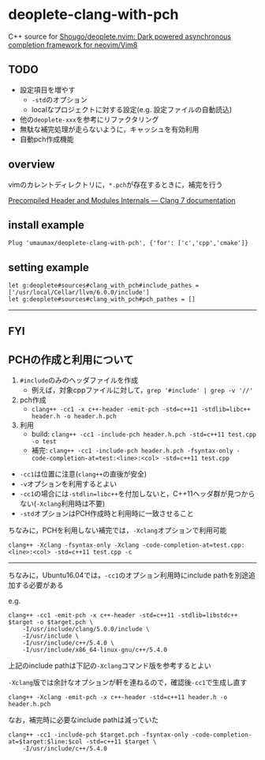 # deoplete-clang-with-pch

C++ source for [Shougo/deoplete\.nvim: Dark powered asynchronous completion framework for neovim/Vim8]( https://github.com/Shougo/deoplete.nvim )

## TODO
* 設定項目を増やす
	* `-std`のオプション
	* localなプロジェクトに対する設定(e.g. 設定ファイルの自動読込)
* 他の`deoplete-xxx`を参考にリファクタリング
* 無駄な補完処理が走らないように，キャッシュを有効利用
* 自動pch作成機能

## overview
vimのカレントディレクトリに，`*.pch`が存在するときに，補完を行う

[Precompiled Header and Modules Internals — Clang 7 documentation]( https://clang.llvm.org/docs/PCHInternals.html )

## install example
```
Plug 'umaumax/deoplete-clang-with-pch', {'for': ['c','cpp','cmake']}
```

## setting example
```
let g:deoplete#sources#clang_with_pch#include_pathes = ['/usr/local/Cellar/llvm/6.0.0/include']
let g:deoplete#sources#clang_with_pch#pch_pathes = []
```

----

## FYI
## PCHの作成と利用について
1. `#include`のみのヘッダファイルを作成
	* 例えば，対象cppファイルに対して，`grep '#include' | grep -v '//'`
1. pch作成
	* ```clang++ -cc1 -x c++-header -emit-pch -std=c++11 -stdlib=libc++ header.h -o header.h.pch```
1. 利用
	* build: ```clang++ -cc1 -include-pch header.h.pch -std=c++11 test.cpp -o test```
	* 補完: ```clang++ -cc1 -include-pch header.h.pch -fsyntax-only -code-completion-at=test:<line>:<col> -std=c++11 test.cpp```

* `-cc1`は位置に注意(`clang++`の直後が安全)
* `-v`オプションを利用するとよい
* `-cc1`の場合には`-stdlin=libc++`を付加しないと，C++11ヘッダ群が見つからない(`-Xclang`利用時は不要)
* `-std`オプションはPCH作成時と利用時に一致させること

ちなみに，PCHを利用しない補完では，`-Xclang`オプションで利用可能
```
clang++ -Xclang -fsyntax-only -Xclang -code-completion-at=test.cpp:<line>:<col> -std=c++11 test.cpp -c
```

----

ちなみに，Ubuntu16.04では，`-cc1`のオプション利用時にinclude pathを別途追加する必要がある

e.g.
```
clang++ -cc1 -emit-pch -x c++-header -std=c++11 -stdlib=libstdc++ $target -o $target.pch \
	-I/usr/include/clang/5.0.0/include \
	-I/usr/include \
	-I/usr/include/c++/5.4.0 \
	-I/usr/include/x86_64-linux-gnu/c++/5.4.0
```

上記のinclude pathは下記の`-Xclang`コマンド版を参考するとよい

`-Xclang`版では余計なオプションが軒を連ねるので，確認後`-cc1`で生成し直す

```
clang++ -Xclang -emit-pch -x c++-header -std=c++11 header.h -o header.h.pch
```

なお，補完時に必要なinclude pathは減っていた

```
clang++ -cc1 -include-pch $target.pch -fsyntax-only -code-completion-at=$target:$line:$col -std=c++11 $target \
	-I/usr/include/c++/5.4.0
```
